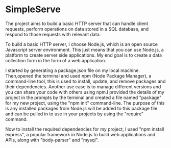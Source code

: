# SimpleServe
The project aims to build a basic HTTP server that can handle client requests, perform operations on data stored in a SQL database, and respond to those requests with relevant data. 


To build a basic HTTP server, I choose Node.js, which is an open source Javascript server environment. This just means that you can use Node.js, a platform to create server side applications. My end goal is to create a data collection form in the form of a web application. 

I started by generating a package.json file on my local machine. Then,opened the terminal and used npm (Node Package Manager), a command-line tool, this is used to install, update, and remove packages and their dependencies. Another use case is to manage different versions and you can share your code with others using npm.I provided the details of my project in the prompts by the terminal and created a file named "package" for my new project, using the "npm init" command-line. The purpose of this is any installed packages from Node.js will be added to this package file and can be pulled in to use in your projects by using the "require" command.

Now to install the required dependencies for my project, I used "npm install express", a popular framework in Node.js to build web applications and APIs, along with "body-parser" and "mysql".
